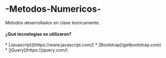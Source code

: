 # -Metodos-Numericos-
Metodos desarrollados en clase teoricamente.

<h4><b>¿Qué tecnologias se utilizaron?</b></h4>
  * [Javascript](https://www.javascript.com/)
  * [Bootstrap](getbootstrap.com)
  * [jQuery](https://jquery.com/)
